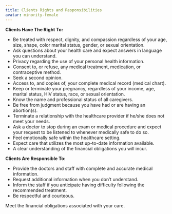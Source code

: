 ```yaml
---
title: Clients Rights and Responsibilities
avatar: minority-female
---
```


**Clients Have The Right To:**

- Be treated with respect, dignity, and compassion regardless of your
  age, size, shape, color marital status, gender, or sexual orientation.
- Ask questions about your health care and expect answers in language
  you can understand.
- Privacy regarding the use of your personal health information.
- Consent to, or refuse, any medical treatment, medication, or
  contraceptive method.
- Seek a second opinion.
- Access to, and copies of, your complete medical record (medical
  chart).
- Keep or terminate your pregnancy, regardless of your income, age,
  marital status, HIV status, race, or sexual orientation.
- Know the name and professional status of all caregivers.
- Be free from judgment because you have had or are having an
  abortion(s).
- Terminate a relationship with the healthcare provider if he/she does
  not meet your needs.
- Ask a doctor to stop during an exam or medical procedure and expect
  your request to be listened to whenever medically safe to do so.
- Feel emotionally safe within the healthcare setting.
- Expect care that utilizes the most up-to-date information available.
- A clear understanding of the financial obligations you will incur.


**Clients Are Responsible To:**

- Provide the doctors and staff with complete and accurate medical
  information.
- Request additional information when you don’t understand.
- Inform the staff if you anticipate having difficulty following the
  recommended treatment.
- Be respectful and courteous.

Meet the financial obligations associated with your care.

